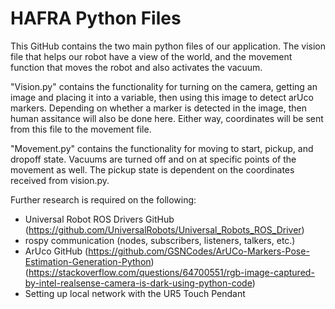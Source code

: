 # HAFRA Python Files

This GitHub contains the two main python files of our application. The vision file that helps our robot have a view of the world, and the movement function that moves the robot and also activates the vacuum. 

"Vision.py" contains the functionality for turning on the camera, getting an image and placing it into a variable, then using this image to detect arUco markers. Depending on whether a marker is detected in the image, then human assitance will also be done here. Either way, coordinates will be sent from this file to the movement file.

"Movement.py" contains the functionality for moving to start, pickup, and dropoff state. Vacuums are turned off and on at specific points of the movement as well. The pickup state is dependent on the coordinates received from vision.py.

Further research is required on the following:
-  Universal Robot ROS Drivers GitHub (https://github.com/UniversalRobots/Universal_Robots_ROS_Driver)
-  rospy communication (nodes, subscribers, listeners, talkers, etc.)
-  ArUco GitHub (https://github.com/GSNCodes/ArUCo-Markers-Pose-Estimation-Generation-Python) (https://stackoverflow.com/questions/64700551/rgb-image-captured-by-intel-realsense-camera-is-dark-using-python-code)
-  Setting up local network with the UR5 Touch Pendant
